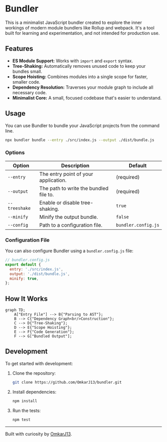 # Bundler

This is a minimalist JavaScript bundler created to explore the inner workings of modern module bundlers like Rollup and webpack. It's a tool built for learning and experimentation, and not intended for production use.

## Features

- **ES Module Support:** Works with `import` and `export` syntax.
- **Tree-Shaking:** Automatically removes unused code to keep your bundles small.
- **Scope Hoisting:** Combines modules into a single scope for faster, smaller code.
- **Dependency Resolution:** Traverses your module graph to include all necessary code.
- **Minimalist Core:** A small, focused codebase that's easier to understand.

## Usage

You can use Bundler to bundle your JavaScript projects from the command line.

```bash
npx bundler bundle --entry ./src/index.js --output ./dist/bundle.js
```

### Options

| Option        | Description                            | Default             |
| ------------- | -------------------------------------- | ------------------- |
| `--entry`     | The entry point of your application.   | (required)          |
| `--output`    | The path to write the bundled file to. | (required)          |
| `--treeshake` | Enable or disable tree-shaking.        | `true`              |
| `--minify`    | Minify the output bundle.              | `false`             |
| `--config`    | Path to a configuration file.          | `bundler.config.js` |

### Configuration File

You can also configure Bundler using a `bundler.config.js` file:

```javascript
// bundler.config.js
export default {
  entry: './src/index.js',
  output: './dist/bundle.js',
  minify: true,
};
```

## How It Works

```mermaid
graph TD;
    A["Entry File"] --> B{"Parsing to AST"};
    B --> C{"Dependency Graph<br/>Construction"};
    C --> D{"Tree-Shaking"};
    D --> E{"Scope Hoisting"};
    E --> F{"Code Generation"};
    F --> G["Bundled Output"];
```

## Development

To get started with development:

1.  Clone the repository:
    ```bash
    git clone https://github.com/OmkarJ13/bundler.git
    ```
2.  Install dependencies:
    ```bash
    npm install
    ```
3.  Run the tests:
    ```bash
    npm test
    ```

---

Built with curiosity by [OmkarJ13](https://github.com/OmkarJ13).
